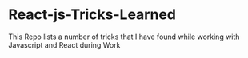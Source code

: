 # React-js-Tricks-Learned

This Repo lists a number of tricks that I have found while working with Javascript and React during Work
